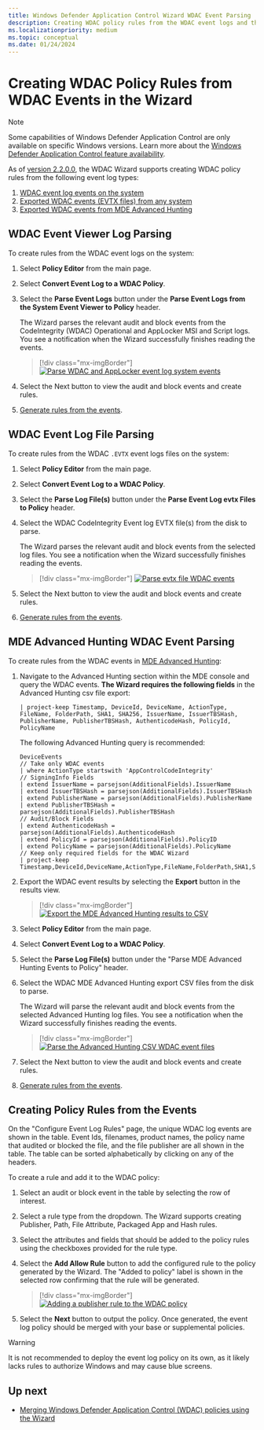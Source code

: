 ```yaml
---
title: Windows Defender Application Control Wizard WDAC Event Parsing
description: Creating WDAC policy rules from the WDAC event logs and the MDE Advanced Hunting WDAC events.
ms.localizationpriority: medium
ms.topic: conceptual
ms.date: 01/24/2024
---
```


# Creating WDAC Policy Rules from WDAC Events in the Wizard

> [!NOTE]
> Some capabilities of Windows Defender Application Control are only available on specific Windows versions. Learn more about the [Windows Defender Application Control feature availability](../feature-availability.md).

As of [version 2.2.0.0](https://webapp-wdac-wizard.azurewebsites.net/archives.html), the WDAC Wizard supports creating WDAC policy rules from the following event log types: 

1. [WDAC event log events on the system](#wdac-event-viewer-log-parsing)
2. [Exported WDAC events (EVTX files) from any system](#wdac-event-log-file-parsing)
3. [Exported WDAC events from MDE Advanced Hunting](#mde-advanced-hunting-wdac-event-parsing)

## WDAC Event Viewer Log Parsing

To create rules from the WDAC event logs on the system:

1. Select **Policy Editor** from the main page.
2. Select **Convert Event Log to a WDAC Policy**.
3. Select the **Parse Event Logs** button under the **Parse Event Logs from the System Event Viewer to Policy** header.

   The Wizard parses the relevant audit and block events from the CodeIntegrity (WDAC) Operational and AppLocker MSI and Script logs. You see a notification when the Wizard successfully finishes reading the events. 

   > [!div class="mx-imgBorder"]
   > [![Parse WDAC and AppLocker event log system events](../images/appcontrol-wizard-event-log-system.png)](../images/appcontrol-wizard-event-log-system-expanded.png)

4. Select the Next button to view the audit and block events and create rules.
5. [Generate rules from the events](#creating-policy-rules-from-the-events).

## WDAC Event Log File Parsing

To create rules from the WDAC `.EVTX` event logs files on the system:

1. Select **Policy Editor** from the main page.
2. Select **Convert Event Log to a WDAC Policy**.
3. Select the **Parse Log File(s)** button under the **Parse Event Log evtx Files to Policy** header.
4. Select the WDAC CodeIntegrity Event log EVTX file(s) from the disk to parse.

   The Wizard parses the relevant audit and block events from the selected log files. You see a notification when the Wizard successfully finishes reading the events. 

   > [!div class="mx-imgBorder"]
   > [![Parse evtx file WDAC events](../images/appcontrol-wizard-event-log-files.png)](../images/appcontrol-wizard-event-log-files-expanded.png)

5. Select the Next button to view the audit and block events and create rules.
6. [Generate rules from the events](#creating-policy-rules-from-the-events).

## MDE Advanced Hunting WDAC Event Parsing

To create rules from the WDAC events in [MDE Advanced Hunting](../operations/querying-application-control-events-centrally-using-advanced-hunting.md):

1. Navigate to the Advanced Hunting section within the MDE console and query the WDAC events. **The Wizard requires the following fields** in the Advanced Hunting csv file export: 

   ```KQL
   | project-keep Timestamp, DeviceId, DeviceName, ActionType, FileName, FolderPath, SHA1, SHA256, IssuerName, IssuerTBSHash, PublisherName, PublisherTBSHash, AuthenticodeHash, PolicyId, PolicyName
   ```

   The following Advanced Hunting query is recommended:

   ```KQL
   DeviceEvents 
   // Take only WDAC events
   | where ActionType startswith 'AppControlCodeIntegrity' 
   // SigningInfo Fields
   | extend IssuerName = parsejson(AdditionalFields).IssuerName
   | extend IssuerTBSHash = parsejson(AdditionalFields).IssuerTBSHash
   | extend PublisherName = parsejson(AdditionalFields).PublisherName
   | extend PublisherTBSHash = parsejson(AdditionalFields).PublisherTBSHash
   // Audit/Block Fields
   | extend AuthenticodeHash = parsejson(AdditionalFields).AuthenticodeHash
   | extend PolicyId = parsejson(AdditionalFields).PolicyID
   | extend PolicyName = parsejson(AdditionalFields).PolicyName
   // Keep only required fields for the WDAC Wizard
   | project-keep Timestamp,DeviceId,DeviceName,ActionType,FileName,FolderPath,SHA1,SHA256,IssuerName,IssuerTBSHash,PublisherName,PublisherTBSHash,AuthenticodeHash,PolicyId,PolicyName
   ```

2. Export the WDAC event results by selecting the **Export** button in the results view.

   > [!div class="mx-imgBorder"]
   > [![Export the MDE Advanced Hunting results to CSV](../images/appcontrol-wizard-event-log-mde-ah-export.png)](../images/appcontrol-wizard-event-log-mde-ah-export-expanded.png)

3. Select **Policy Editor** from the main page.
4. Select **Convert Event Log to a WDAC Policy**.
5. Select the **Parse Log File(s)** button under the "Parse MDE Advanced Hunting Events to Policy" header.
6. Select the WDAC MDE Advanced Hunting export CSV files from the disk to parse.

   The Wizard will parse the relevant audit and block events from the selected Advanced Hunting log files. You see a notification when the Wizard successfully finishes reading the events. 

   > [!div class="mx-imgBorder"]
   > [![Parse the Advanced Hunting CSV WDAC event files](../images/appcontrol-wizard-event-log-mde-ah-parsing.png)](../images/appcontrol-wizard-event-log-mde-ah-parsing-expanded.png)

7. Select the Next button to view the audit and block events and create rules.
8. [Generate rules from the events](#creating-policy-rules-from-the-events).

## Creating Policy Rules from the Events

On the "Configure Event Log Rules" page, the unique WDAC log events are shown in the table. Event Ids, filenames, product names, the policy name that audited or blocked the file, and the file publisher are all shown in the table. The table can be sorted alphabetically by clicking on any of the headers. 

To create a rule and add it to the WDAC policy: 

1. Select an audit or block event in the table by selecting the row of interest.
2. Select a rule type from the dropdown. The Wizard supports creating Publisher, Path, File Attribute, Packaged App and Hash rules.
3. Select the attributes and fields that should be added to the policy rules using the checkboxes provided for the rule type.
4. Select the **Add Allow Rule** button to add the configured rule to the policy generated by the Wizard. The "Added to policy" label is shown in the selected row confirming that the rule will be generated.

   > [!div class="mx-imgBorder"]
   > [![Adding a publisher rule to the WDAC policy](../images/appcontrol-wizard-event-rule-creation.png)](../images/appcontrol-wizard-event-rule-creation-expanded.png)

5. Select the **Next** button to output the policy. Once generated, the event log policy should be merged with your base or supplemental policies. 

> [!WARNING]
> It is not recommended to deploy the event log policy on its own, as it likely lacks rules to authorize Windows and may cause blue screens.

## Up next

- [Merging Windows Defender Application Control (WDAC) policies using the Wizard](appcontrol-wizard-merging-policies.md)
